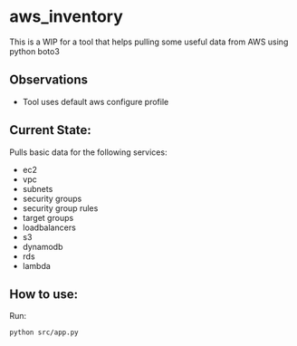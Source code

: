 # aws_inventory

This is a WIP for a tool that helps pulling some useful data from AWS using python boto3

## Observations
- Tool uses default aws configure profile

## Current State:
Pulls basic data for the following services:
- ec2
- vpc
- subnets
- security groups
- security group rules
- target groups
- loadbalancers
- s3
- dynamodb
- rds
- lambda

## How to use:
Run:
```bash
python src/app.py
```


